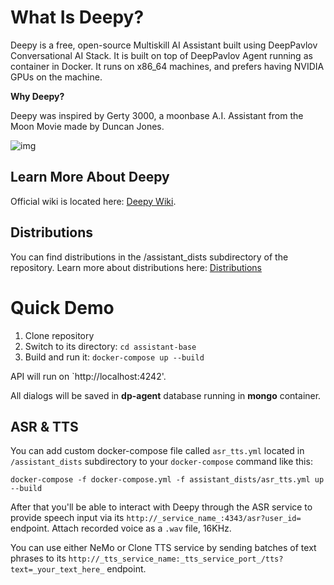 # What Is Deepy?
Deepy is a free, open-source Multiskill AI Assistant built using DeepPavlov Conversational AI Stack. It is  built on top of DeepPavlov Agent running as container in Docker. It runs on x86_64 machines, and prefers having NVIDIA GPUs on the machine. 

**Why Deepy?**

Deepy was inspired by Gerty 3000, a moonbase A.I. Assistant from the Moon Movie made by Duncan Jones.

![img](https://cdn-images-1.medium.com/max/800/0*HarsFmC8UKJBaNU6.jpg)

## Learn More About Deepy
Official wiki is located here: [Deepy Wiki](https://github.com/deepmipt/assistant-base/wiki).

## Distributions
You can find distributions in the /assistant_dists subdirectory of the repository. Learn more about distributions here: [Distributions](https://github.com/deepmipt/assistant-base/wiki/Distributions) 

# Quick Demo
1. Clone repository
2. Switch to its directory: `cd assistant-base`
3. Build and run it: `docker-compose up --build`

API will run on `http://localhost:4242'.

All dialogs will be saved in **dp-agent** database running in **mongo** container.

## ASR & TTS
You can add custom docker-compose file called `asr_tts.yml` located in `/assistant_dists` subdirectory to your `docker-compose` command like this:

`docker-compose -f docker-compose.yml -f assistant_dists/asr_tts.yml up --build`

After that you'll be able to interact with Deepy through the ASR service to provide speech input via its `http://_service_name_:4343/asr?user_id=` endpoint.  Attach recorded voice as a `.wav` file, 16KHz.

You can use either NeMo or Clone TTS service by sending batches of text phrases to its `http://_tts_service_name:_tts_service_port_/tts?text=_your_text_here_` endpoint.

